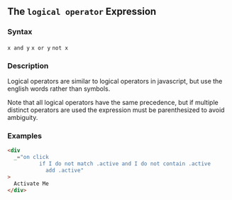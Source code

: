 
## The `logical operator` Expression

### Syntax

`x and y`
`x or y`
`not x`

### Description

Logical operators are similar to logical operators in javascript, but use the english words rather than symbols.

Note that all logical operators have the same precedence, but if multiple distinct operators are used the expression must be parenthesized to avoid ambiguity.

### Examples

```html
<div
  _="on click 
          if I do not match .active and I do not contain .active 
            add .active"
>
  Activate Me
</div>
```

